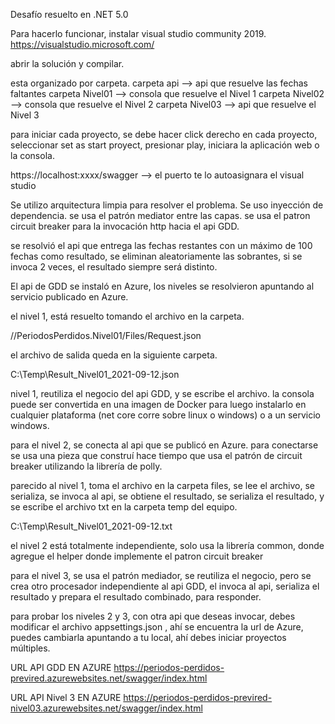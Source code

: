 Desafío resuelto en .NET 5.0

Para hacerlo funcionar, instalar visual studio community 2019.
https://visualstudio.microsoft.com/

abrir la solución y compilar.

esta organizado por carpeta.
carpeta api --> api que resuelve las fechas faltantes
carpeta Nivel01 --> consola que resuelve el Nivel 1
carpeta Nivel02 --> consola que resuelve el Nivel 2
carpeta Nivel03 --> api que resuelve el Nivel 3

para iniciar cada proyecto, se debe hacer click derecho en cada proyecto, seleccionar set as start proyect, presionar play, iniciara la aplicación web o la consola.

https://localhost:xxxx/swagger --> el puerto te lo autoasignara el visual studio

Se utilizo arquitectura limpia para resolver el problema.
Se uso inyección de dependencia.
se usa el patrón mediator entre las capas.
se usa el patron circuit breaker para la invocación http hacia el api GDD.


se resolvió el api que entrega las fechas restantes
con un máximo de 100 fechas como resultado, se eliminan aleatoriamente las sobrantes, 
si se invoca 2 veces, el resultado siempre será distinto.

El api de GDD se instaló en Azure, los niveles se resolvieron apuntando al servicio publicado en Azure.

el nivel 1, está resuelto tomando el archivo en la carpeta.

//PeriodosPerdidos.Nivel01/Files/Request.json

el archivo de salida queda en la siguiente carpeta.

C:\Temp\Result_Nivel01_2021-09-12.json

nivel 1, reutiliza el negocio del api GDD, y se escribe el archivo.
la consola puede ser convertida en una imagen de Docker para luego instalarlo en cualquier plataforma (net core corre sobre linux o windows) o a un servicio windows.

para el nivel 2, se conecta al api que se publicó en Azure.
para conectarse se usa una pieza que construí hace tiempo que usa el patrón de circuit breaker utilizando la librería de polly.

parecido al nivel 1, toma el archivo en la carpeta files, se lee el archivo, se serializa, se invoca al api, se obtiene el resultado, se serializa el resultado, y se escribe el archivo txt en la carpeta temp del equipo.

C:\Temp\Result_Nivel01_2021-09-12.txt

el nivel 2 está totalmente independiente, solo usa la librería common, donde agregue el helper donde implemente el patron circuit breaker

para el nivel 3, se usa el patrón mediador, se reutiliza el negocio, pero se crea otro procesador independiente al api GDD, el invoca al api, serializa el resultado y prepara el resultado combinado, para responder.

para probar los niveles 2 y 3, con otra api que deseas invocar, debes modificar el archivo appsettings.json , ahí se encuentra la url de Azure, puedes cambiarla apuntando a tu local, ahí debes iniciar proyectos múltiples.

URL API GDD EN AZURE
https://periodos-perdidos-previred.azurewebsites.net/swagger/index.html

URL API Nivel 3 EN AZURE
https://periodos-perdidos-previred-nivel03.azurewebsites.net/swagger/index.html
